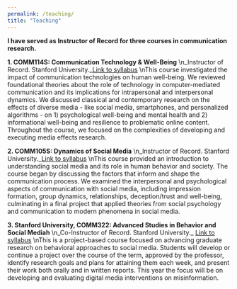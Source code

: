 ```yaml
---
permalink: /teaching/
title: "Teaching"
---
```

**I have served as Instructor of Record for three courses in communication research.**

**1. COMM114S: Communication Technology & Well-Being** 
\n_Instructor of Record. Stanford University._[Link to syllabus](https://docs.google.com/document/d/1Z-YikZhSTJIjtpCNgDAfpHsYoONdJPHv/edit?usp=sharing&ouid=106778559044676175317&rtpof=true&sd=true)
\nThis course investigated the impact of communication technologies on human well-being. We reviewed foundational theories about the role of technology in computer-mediated communication and its implications for intrapersonal and interpersonal dynamics. We discussed classical and contemporary research on the effects of diverse media - like social media, smartphones, and personalized algorithms - on 1) psychological well-being and mental health and 2) informational well-being and resilience to problematic online content. Throughout the course, we focused on the complexities of developing and executing media effects research. 

**2. COMM105S: Dynamics of Social Media** 
\n_Instructor of Record. Stanford University._[Link to syllabus](https://drive.google.com/file/d/1s4vuJ_BbDBu1zwtancOPYL66xmvzponc/view?usp=sharing)
\nThis course provided an introduction to understanding social media and its role in human behavior and society. The course began by discussing the factors that inform and shape the communication process. We examined the interpersonal and psychological aspects of communication with social media, including impression formation, group dynamics, relationships, deception/trust and well-being, culminating in a final project that applied theories from social psychology and communication to modern phenomena in social media.

**3. Stanford University, COMM322: Advanced Studies in Behavior and Social Mediah** 
\n_Co-Instructor of Record. Stanford University._ [Link to syllabus](https://drive.google.com/file/d/1s4vuJ_BbDBu1zwtancOPYL66xmvzponc/view?usp=sharing)
\nThis is a project-based course focused on advancing graduate research on behavioral approaches to social media. Students will develop or continue a project over the course of the term, approved by the professor, identify research goals and plans for attaining them each week, and present their work both orally and in written reports. This year the focus will be on developing and evaluating digital media interventions on misinformation.
